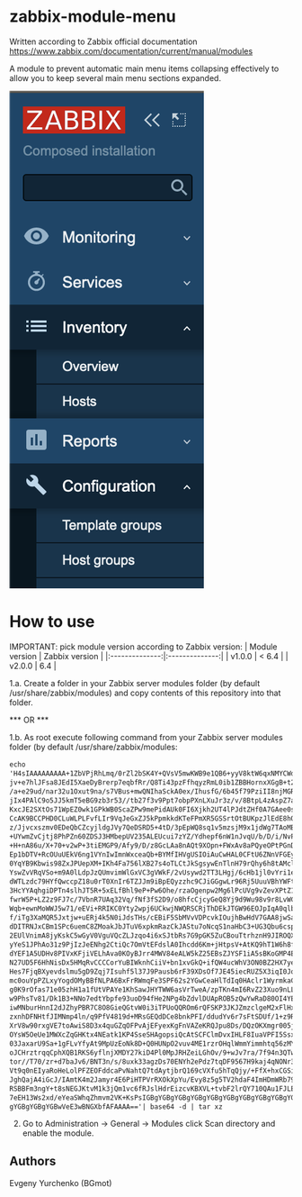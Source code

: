# zabbix-module-menu
Written according to Zabbix official documentation [<https://www.zabbix.com/documentation/current/manual/modules>](https://www.zabbix.com/documentation/current/en/devel/modules/file_structure)

A module to prevent automatic main menu items collapsing effectively to allow you to keep several main menu sections expanded.


![screenshot](screenshots/bg-menu.png)

# How to use
IMPORTANT: pick module version according to Zabbix version:
| Module version | Zabbix version |
|:--------------:|:--------------:|
|     v1.0.0     |   < 6.4        |
|     v2.0.0     |     6.4        |

1.a. Create a folder in your Zabbix server modules folder (by default /usr/share/zabbix/modules) and copy contents of this repository into that folder.

*** OR ***

1.b. As root execute following command from your Zabbix server modules folder (by default /usr/share/zabbix/modules:
```
echo 'H4sIAAAAAAAAA+1ZbVPjRhLmq/0rZl2bSK4Y+QVsV5mwKWB9e1QB6+yyV8ktW6qxNMYCWdLNjDBO
jv+e7hlJFsa8JEdI5XaeDyBrerp7eqbfRr/Q8Ti43pzFfhqyzRmL0ib1ZBBHornxXGgB+t2u+g9Y
/a+e29ud/nar32u1Oxut9na/s7VBus+mwQNIhaSckA0ex/IhusfG/6b45f79PziII8njMGR8/90x
jIx4PAlC9o5JJ5kmT5eBG9zb3r53//tb27f3v9Ppt7obpPXnLXuJr3z/v/8BtpL4zAspZ7aQPPCk
KxcJE2SXtOs71WpEZ0wk1GPkWB0ScaZPw9mePidAUk0FI6Xjkh2UT4lPJdtZHf0A7GAee0slzQaz
CcAK9BCCPHD0CLuWLPLFvfLIr9VqJeGxZJ5kPpmkkdKTeFPmXR5GSSrtOtBUKpzJlEdE8hQEV27W
z/Jjvcxszmv0EDeQbCZcyjldgJVy7QeDSRD5+4tD/3pEpWQ8sq1v5mzsjM9x1jdWg7TAoMBETgOx
+UYwmZvCjtj8PhPZn60ZDSJ3HMbepUV235ALEUcui7zYZ/Ydhepf6nW1nJvqU/b/D/i/NvPvCAGP
+H+nA86u/X+70+v2wP+3tiEMGP9/Afy9/D/z8GcLAa8nAQt9XOpn+FWxAv8aPQyeOPtPGnDm/xdN
Ep1bDTV+RcOUuUEkV6ng1VYnIwImnWxceaQb+BYMfIHVgUSIOiAuCwHAL0CFtU6ZNnVFGEyIjcRa
0YqYB9Kbwis98ZxJPUepXM+IKh4Fa756lXB27s4oTLCtJkSgsywEnTlnH79rQhy6h8tAMcl1zAIj
YswZvVRqVSo+m9A0lLdpJzQUmvimWlGxVC3gVWkF/2vUsywd2TT3LHgj/6cHb1jl0vYri1eBudjf
dWTLzdc79HYfQwccpZ18u0rT0XnIr6TZJJm9iBpEQyzzhc9CJiGGgwLr96Rj5UuuVBhYWFtyEsN2
3HcYYAqhgiDPTn4slhJT5R+5xELfBhl9eP+Pw6Ohe/rzaOgenpw2Mg6lPcUVg9vZevXPtZ1PTVQG
fwrW5P+LZ2z9FJ7c/7VbnR7UAq32Vq/fNf3fS2D9/o8hfcCjcyGeQ8Yj9d9Wu98v9r8LvWCr3e31
Wqb+ewnMoWWJ5w71/eEVi+RRIKC0Yty2wpj6UCkwjNWQRSCRjThDEkJTGW96EOJpIqA0qlb+vbe/
f/iTg3XaMQR5Jxtjw+uERj4k5N0iJdsTHs/cEBiF5SbMVvVDPcvkIOujhBwHdV7GAA8jwSaHBBFJ
dDITRNJxCBm1SPc6uemC8ZMoakJbJTuV6xpkmRazCkJAStu7oNcqS1naHbC3+UG3Qbu6cspkOloE
2EUlVnimA8jyKskC5wGyV0VguVQcZLJzqo4i6xSJtbRs7G9pGK5ZuCBouTtrhznH9JIROQXbqFkw
yYeS1JPhAo31z9PjIzJeENhg2CtiQc7OmVtEFdslA0Ihcdd6Km+jHtpsV+AtKQ9hT1W6h8fHrQZ8
dYEF1A5UDHv8PIVxKFjiVELhAva0KOyBJrr4MWV84eALW5kZ25EBsZJYSF1iA5sBKoGMP4EC9UZp
N27UD5F6HhNisDx5HMqRvCCCCorYuBIWknhCiiV+bn1xvGkQ+ifQW4ucWhV3ON0BZ2HX7ye2tWzr
Hes7FjqBXyevdslmu5gD9Zqj7Isuhf5l37J9Pausb6rF39XDsOf7JE45iecRUZ5X3iqI0JoXsZmW
mc0ouYpPZLxyYogdOMyBBfNLPA6BxFrRWmqFe3SPF62s2YGwCeaHlTdIq0HAclr1WyrmkaCs5Ac2
g0K9rOfas71e05zhH1a1fUtVPAYe1KhSawJHYTWW6asVrTweA/zpTKn4mI6RvZ23Xuo9nLLj4cmn
w9PhsTv81/Dk1B3+NNo7edtYbpfe93uoD94fHe2NPg4bZdvlDUApROB5zQwYwRaD80OI4YEOCXis
iwMNburHnnI2dJZhyPBR7C8O8GieQGtvW0i3iTPUoQQROm6rQFSKP3JKJZmzclgeM2xFlHxgJ0lC
zxnhDFNHtfJIMNmp4ln/q9PfV4819d+MRsGEQdDCe8bnkPFI/ddudYv6r7sFtSDUf/1+z9R/LwEI
XrV8w90rxgVE7toAwiS8D3x4quGZqOFPvAjEFyexKgFnVAZeKRQJpu8Ds/DQzOKXmgr005jj5OHV
OYsW5OeUe1MWXcZqGHKtx4NEatk1KP4SseSHAgopsiQcAtSCFClmDvxIHLF8IuaVPFI5SsxyebW2
03JaxarU9Sa+1gFLvYfyAt9MpUzEoNk8D+Q0HUNpO2vuv4ME1rzrOHqlWmmYimmhtq56zMYqNVUe
oJCHrztrqqCphXQB1RKS6yflnjXMDY27kiD4Pl0MpJRHZeiLGhOv/9+wJv7ra/7f94n3QTwW/9ut
tor//T70/zr+d7baJv6/BNT3n/s/8uxk33agzDs70ENYh2ePdz7tqDF9567H9kaj4qNONr34eJP9
Vt9q0nEIyaRoHeLolPFZEOFddcaPvNahtQ7tdAytjbrQ169cVXfu5hTqQjy/+FfX+hxCGSi3Cw0v
JghQajA4iGcJ/IAmtK4m2Jamyr4E6PiHTPVrRXOkXpYu/Evy8z5g5TV2hdaF4ImHDmWRb79FKgLI
RSBBFm3ngY+t8sNEGJKtvM1k3jQm1vc6fRJslHdrEizcvKBXVL+tvbF2lrQY710QAu1FJLEVsF33
7eEH13Ws2xd/eYeaSWhqZhmvm2VK+KsPsIGBgYGBgYGBgYGBgYGBgYGBgYGBgYGBgYGBgYGBgYGB
gYGBgYGBgYGBwVeE3wBNGXbfAFAAAA=='| base64 -d | tar xz
```
2. Go to Administration -> General -> Modules click Scan directory and enable the module.

## Authors
Evgeny Yurchenko (BGmot)
